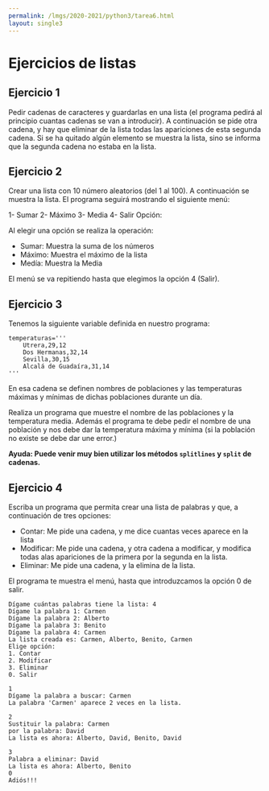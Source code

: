 ```yaml
---
permalink: /lmgs/2020-2021/python3/tarea6.html
layout: single3
---
```


# Ejercicios de listas

## Ejercicio 1

Pedir cadenas de caracteres y guardarlas en una lista (el programa pedirá al principio cuantas cadenas se van a introducir). A continuación se pide otra cadena, y hay que eliminar de la lista todas las apariciones de esta segunda cadena. Si se ha quitado algún elemento se muestra la lista, sino se informa que la segunda cadena no estaba en la lista.

## Ejercicio 2

Crear una lista con 10 número aleatorios (del 1 al 100). A continuación se muestra la lista. El programa seguirá mostrando el siguiente menú:

1- Sumar
2- Máximo
3- Media
4- Salir
Opción:

Al elegir una opción se realiza la operación:

* Sumar: Muestra la suma de los números
* Máximo: Muestra el máximo de la lista
* Medía: Muestra la Media

El menú se va repitiendo hasta que elegimos la opción 4 (Salir).

## Ejercicio 3

Tenemos la siguiente variable definida en nuestro programa:

	temperaturas='''
		Utrera,29,12
		Dos Hermanas,32,14
		Sevilla,30,15
		Alcalá de Guadaíra,31,14
	'''

En esa cadena se definen nombres de poblaciones y las temperaturas máximas y mínimas de dichas poblaciones durante un día.

Realiza un programa que muestre el nombre de las poblaciones y la temperatura media. Además el programa te debe pedir el nombre de una población y nos debe dar la temperatura máxima y mínima (si la población no existe se debe dar une error.)

**Ayuda: Puede venir muy bien utilizar los métodos `splitlines` y `split` de cadenas.**

## Ejercicio 4

Escriba un programa que permita crear una lista de palabras y que, a continuación de tres opciones: 

* Contar: Me pide una cadena, y me dice cuantas veces aparece en la lista
* Modificar: Me pide una cadena, y otra cadena a modificar, y modifica todas alas apariciones de la primera por la segunda en la lista.
* Eliminar: Me pide una cadena, y la elimina de la lista.

El programa te muestra el menú, hasta que introduzcamos la opción 0 de salir.

	Dígame cuántas palabras tiene la lista: 4
	Dígame la palabra 1: Carmen
	Dígame la palabra 2: Alberto
	Dígame la palabra 3: Benito
	Dígame la palabra 4: Carmen
	La lista creada es: Carmen, Alberto, Benito, Carmen
	Elige opción:
	1. Contar
	2. Modificar
	3. Eliminar	
	0. Salir	

	1
	Dígame la palabra a buscar: Carmen
	La palabra 'Carmen' aparece 2 veces en la lista.		

	2
	Sustituir la palabra: Carmen
	por la palabra: David
	La lista es ahora: Alberto, David, Benito, David

	3
	Palabra a eliminar: David
	La lista es ahora: Alberto, Benito	
	0
	Adiós!!!